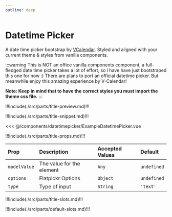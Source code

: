 ```yaml
---
outline: deep
---
```


# Datetime Picker

A date time picker bootstrap by [VCalendar](https://vcalendar.io/). Styled and aligned with your current theme & styles from vanilla components.

:::warning
This is NOT an office vanilla components component, a full-fledged date time picker takes a lot of effort, so i have have just bootstraped this one for now :)
There are plans to port an official datetime picker. But meanwhile enjoy this amazing experience by V-Calendar!

**Note: Keep in mind that to have the correct styles you must import the theme css file.**
:::


!!!include(./src/parts/title-preview.md)!!!

<script setup>
    import ExampleDatetimePicker from './ExampleDatetimePicker.vue';
</script>

<ExampleDatetimePicker />

!!!include(./src/parts/title-snippet.md)!!!

<<< @/components/datetimepicker/ExampleDatetimePicker.vue

!!!include(./src/parts/title-props.md)!!!

| Prop         | Description               | Accepted Values | Default     |
|:-------------|:--------------------------|:----------------|:------------|
| `modelValue` | The value for the element | `Any`           | `undefined` |
| `options`    | Flatpickr Options         | `Object`        | `undefined` |
| `type`       | Type of input             | `String`        | `'text'`    |


!!!include(./src/parts/title-slots.md)!!!

!!!include(./src/parts/default-slots.md)!!!



